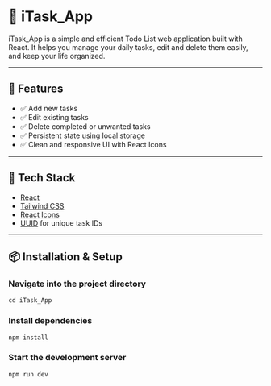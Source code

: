 # 📝 iTask_App

iTask_App is a simple and efficient Todo List web application built with React. It helps you manage your daily tasks, edit and delete them easily, and keep your life organized.

---

## 🚀 Features

- ✅ Add new tasks
- ✅ Edit existing tasks
- ✅ Delete completed or unwanted tasks
- ✅ Persistent state using local storage
- ✅ Clean and responsive UI with React Icons

---

## 🔧 Tech Stack

- [React](https://reactjs.org/)
- [Tailwind CSS](https://tailwindcss.com/)
- [React Icons](https://react-icons.github.io/react-icons/)
- [UUID](https://www.npmjs.com/package/uuid) for unique task IDs

---

## 📦 Installation & Setup


### Navigate into the project directory
```
cd iTask_App
```

### Install dependencies
```
npm install
```

### Start the development server
```
npm run dev
```